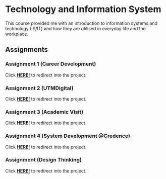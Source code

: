 # Technology and Information System
This course provided me with an introduction to information systems and technology (IS/IT) and how they are utilised in everyday life and the workplace.

## Assignments
### Assignment 1 (Career Development)
Click <a href="https://github.com/lauyankai/Technology_and_Information_System/tree/main/Assignment%201%20(Career%20Development)">**HERE!**</a> to redirect into the project.

### Assignment 2 (UTMDigital)
Click <a href="https://github.com/lauyankai/Technology_and_Information_System/tree/main/Assignment%202%20(UTMDigital)">**HERE!**</a> to redirect into the project.

### Assignment 3 (Academic Visit)
Click <a href="https://github.com/lauyankai/Technology_and_Information_System/tree/main/Assignment%203%20(Academic%20Visit)">**HERE!**</a> to redirect into the project.

### Assignment 4 (System Development @Credence)
Click <a href="https://github.com/lauyankai/Technology_and_Information_System/tree/main/Assignment%204%20(System%20Development%20%40Credence)">**HERE!**</a> to redirect into the project.

### Assignment (Design Thinking)
Click <a href="https://github.com/lauyankai/Technology_and_Information_System/tree/main/Assignment%20(Design%20Thinking)">**HERE!**</a> to redirect into the project.
